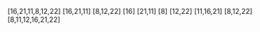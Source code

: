 [16,21,11,8,12,22] 
[16,21,11]        [8,12,22] 
[16]  [21,11]       [8] [12,22]
[11,16,21]           [8,12,22]
[8,11,12,16,21,22]
